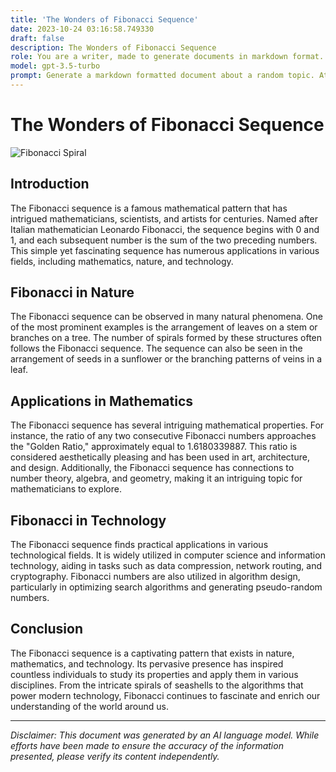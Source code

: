 ```yaml
---
title: 'The Wonders of Fibonacci Sequence'
date: 2023-10-24 03:16:58.749330
draft: false
description: The Wonders of Fibonacci Sequence
role: You are a writer, made to generate documents in markdown format. It is very important that all of the documents you generate are in valid markdown format.
model: gpt-3.5-turbo
prompt: Generate a markdown formatted document about a random topic. At the bottom, include a disclaimer explaining that the document was generated by you. The first line of the document should be the title. Make sure that the entire document is in proper markdown format, using a mix of various tags to make the document visually appealing.
---
```


# The Wonders of Fibonacci Sequence

![Fibonacci Spiral](https://upload.wikimedia.org/wikipedia/commons/2/2e/FibonacciSpiral.svg)

## Introduction

The Fibonacci sequence is a famous mathematical pattern that has intrigued mathematicians, scientists, and artists for centuries. Named after Italian mathematician Leonardo Fibonacci, the sequence begins with 0 and 1, and each subsequent number is the sum of the two preceding numbers. This simple yet fascinating sequence has numerous applications in various fields, including mathematics, nature, and technology.

## Fibonacci in Nature

The Fibonacci sequence can be observed in many natural phenomena. One of the most prominent examples is the arrangement of leaves on a stem or branches on a tree. The number of spirals formed by these structures often follows the Fibonacci sequence. The sequence can also be seen in the arrangement of seeds in a sunflower or the branching patterns of veins in a leaf.

## Applications in Mathematics

The Fibonacci sequence has several intriguing mathematical properties. For instance, the ratio of any two consecutive Fibonacci numbers approaches the "Golden Ratio," approximately equal to 1.6180339887. This ratio is considered aesthetically pleasing and has been used in art, architecture, and design. Additionally, the Fibonacci sequence has connections to number theory, algebra, and geometry, making it an intriguing topic for mathematicians to explore.

## Fibonacci in Technology

The Fibonacci sequence finds practical applications in various technological fields. It is widely utilized in computer science and information technology, aiding in tasks such as data compression, network routing, and cryptography. Fibonacci numbers are also utilized in algorithm design, particularly in optimizing search algorithms and generating pseudo-random numbers.

## Conclusion

The Fibonacci sequence is a captivating pattern that exists in nature, mathematics, and technology. Its pervasive presence has inspired countless individuals to study its properties and apply them in various disciplines. From the intricate spirals of seashells to the algorithms that power modern technology, Fibonacci continues to fascinate and enrich our understanding of the world around us.

---

*Disclaimer: This document was generated by an AI language model. While efforts have been made to ensure the accuracy of the information presented, please verify its content independently.*